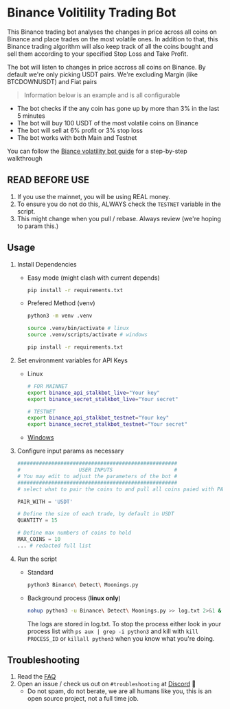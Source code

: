 # Binance Volitility Trading Bot

This Binance trading bot analyses the changes in price across all coins on Binance and place trades on the most volatile ones. 
In addition to that, this Binance trading algorithm will also keep track of all the coins bought and sell them according to your specified Stop Loss and Take Profit.



The bot will listen to changes in price accross all coins on Binance. By default we're only picking USDT pairs. We're excluding Margin (like BTCDOWNUSDT) and Fiat pairs

> Information below is an example and is all configurable

- The bot checks if the any coin has gone up by more than 3% in the last 5 minutes
- The bot will buy 100 USDT of the most volatile coins on Binance
- The bot will sell at 6% profit or 3% stop loss
- The bot works with both Main and Testnet


You can follow the [Biance volatility bot guide](https://www.cryptomaton.org/2021/05/08/how-to-code-a-binance-trading-bot-that-detects-the-most-volatile-coins-on-binance/) for a step-by-step walkthrough

## READ BEFORE USE
1. If you use the mainnet, you will be using REAL money.
2. To ensure you do not do this, ALWAYS check the `TESTNET` variable in the script.
3. This might change when you pull / rebase. Always review (we're hoping to param this.)


## Usage

1. Install Dependencies
    - Easy mode (might clash with current depends)
        ```sh
        pip install -r requirements.txt
        ```
    - Prefered Method (venv)
        ```sh
        python3 -m venv .venv
      
        source .venv/bin/activate # linux
        source .venv/scripts/activate # windows
    
        pip install -r requirements.txt
        ```


2. Set environment variables for API Keys
    - Linux
        ```sh
        # FOR MAINNET
        export binance_api_stalkbot_live="Your key"
        export binance_secret_stalkbot_live="Your secret"

        # TESTNET
        export binance_api_stalkbot_testnet="Your key"
        export binance_secret_stalkbot_testnet="Your secret"
        ```
    - [Windows](https://superuser.com/questions/79612/setting-and-getting-windows-environment-variables-from-the-command-prompt)


3. Configure input params as necessary
    ```py
    ####################################################
    #                   USER INPUTS                    #
    # You may edit to adjust the parameters of the bot #
    ####################################################
    # select what to pair the coins to and pull all coins paied with PAIR_WITH
    
    PAIR_WITH = 'USDT'

    # Define the size of each trade, by default in USDT
    QUANTITY = 15

    # Define max numbers of coins to hold
    MAX_COINS = 10
    ... # redacted full list
    ```

4. Run the script
    - Standard 
        ```sh
        python3 Binance\ Detect\ Moonings.py
        ```
    - Background process (**linux only**)
        ```sh
        nohup python3 -u Binance\ Detect\ Moonings.py >> log.txt 2>&1 &
        ```
        The logs are stored in log.txt. To stop the process either look in your process list with `ps aux | grep -i python3` and kill with `kill PROCESS_ID` or `killall python3` when you know what you're doing.


## Troubleshooting

1. Read the [FAQ](FAQ.md)
2. Open an issue / check us out on `#troubleshooting` at [Discord](https://discord.gg/buD27Dmvu3) 🚀 
    - Do not spam, do not berate, we are all humans like you, this is an open source project, not a full time job. 
